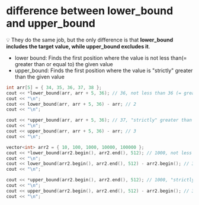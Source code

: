 # difference between lower_bound and upper_bound

💡 They do the same job, but the only difference is that **lower_bound includes the target value, while upper_bound excludes it**.

- lower bound: Finds the first position where the value is not less than(= greater than or equal to) the given value
- upper_bound: Finds the first position where the value is "strictly" greater than the given value

```cpp
int arr[5] = { 34, 35, 36, 37, 38 };
cout << *lower_bound(arr, arr + 5, 36); // 36, not less than 36 (= greater than or equal to 36)
cout << "\n";
cout << lower_bound(arr, arr + 5, 36) - arr; // 2
cout << "\n";

cout << *upper_bound(arr, arr + 5, 36); // 37, "strictly" greater than 36
cout << "\n";
cout << upper_bound(arr, arr + 5, 36) - arr; // 3
cout << "\n";

vector<int> arr2 = { 10, 100, 1000, 10000, 100000 };
cout << *lower_bound(arr2.begin(), arr2.end(), 512); // 1000, not less than 512 (= greater than or equal to 512)
cout << "\n";
cout << lower_bound(arr2.begin(), arr2.end(), 512) - arr2.begin(); // 3
cout << "\n";

cout << *upper_bound(arr2.begin(), arr2.end(), 512); // 1000, "strictly" greater than 1000
cout << "\n";
cout << upper_bound(arr2.begin(), arr2.end(), 512) - arr2.begin(); // 3
cout << "\n";
```
